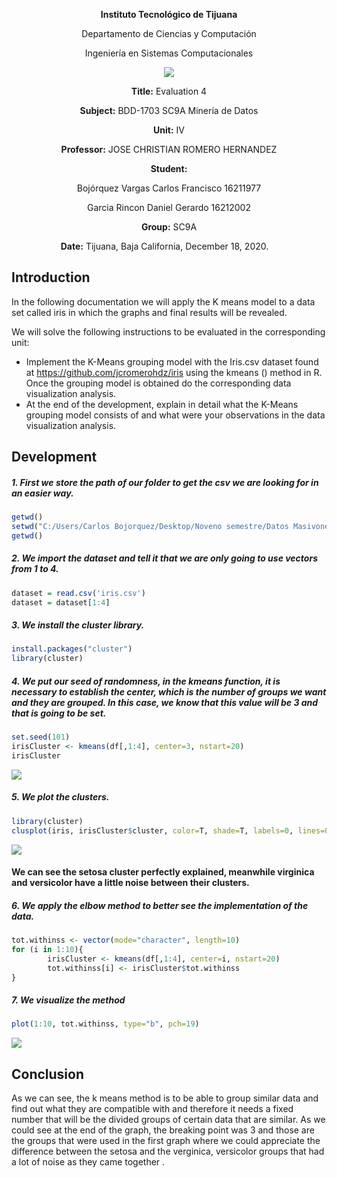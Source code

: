 <div align="center">

**Instituto Tecnológico de Tijuana**

Departamento de Ciencias y Computación

Ingeniería en Sistemas Computacionales
 
 [![](https://upload.wikimedia.org/wikipedia/commons/2/2e/ITT.jpg)](https://upload.wikimedia.org/wikipedia/commons/2/2e/ITT.jpg)

**Title:**
Evaluation 4

**Subject:**
BDD-1703 SC9A Minería de Datos

**Unit:**
 IV

**Professor:**
JOSE CHRISTIAN ROMERO HERNANDEZ

**Student:**

Bojórquez Vargas Carlos Francisco
16211977

Garcia Rincon Daniel Gerardo 
16212002

**Group:**
SC9A

**Date:**
Tijuana, Baja California, December 18, 2020. 
</div>


## Introduction
In the following documentation we will apply the K means model to a data set called iris in which the graphs and final results will be revealed.

We will solve the following instructions to be evaluated in the corresponding unit:
- Implement the K-Means grouping model with the Iris.csv dataset found at https://github.com/jcromerohdz/iris using the kmeans () method in R. Once the grouping model is obtained do the corresponding data visualization analysis.
- At the end of the development, explain in detail what the K-Means grouping model consists of and what were your observations in the data visualization analysis.


## Development

##### 1. First we store the path of our folder to get the csv we are looking for in an easier way.
```r
getwd()
setwd("C:/Users/Carlos Bojorquez/Desktop/Noveno semestre/Datos Masivones/iris-master")
getwd()
```

##### 2. We import the dataset and tell it that we are only going to use vectors from 1 to 4.
```r
dataset = read.csv('iris.csv')
dataset = dataset[1:4]
```

##### 3. We install the cluster library.
```r
install.packages("cluster")
library(cluster)
```

##### 4. We put our seed of randomness, in the kmeans function, it is necessary to establish the center, which is the number of groups we want and they are grouped. In this case, we know that this value will be 3 and that is going to be set.
```r
set.seed(101)
irisCluster <- kmeans(df[,1:4], center=3, nstart=20)
irisCluster
```
![](https://lh3.googleusercontent.com/pw/ACtC-3cmZHHZEWNLP1V3_PF0GIUy_arVt_mUacf_nJ5YELOOsuef_4wQ0gGKd8oEhntu_RlSquqkKo2XUuebg6iL_RAh9C8lJ7nnI0vpMRWOVLHfo3KOtZtDi4CyHbM6pvOnyWu9U5VGOtVd5VQMoaMR03l9=w1475-h762-no?authuser=1)

##### 5. We plot the clusters.
```r
library(cluster)
clusplot(iris, irisCluster$cluster, color=T, shade=T, labels=0, lines=0)
```

![](https://lh3.googleusercontent.com/pw/ACtC-3e2QaKZJfm8ZIWW0CvwwqN5yRp17RaHnT-uzYGkGESzD2ZsCpXiR-fSk7V6X6B_HwHrpOBhCe6ceIIcryAVKvb3RLtCmNpdaZXEzL2p_2DP-6ALcU9_Bep0O83H4tPMerOoZMIhkmcap5Di8lA0YrOP=w1259-h801-no?authuser=1)

#### We can see the setosa cluster perfectly explained, meanwhile virginica and versicolor have a little noise between their clusters.

##### 6. We apply the elbow method to better see the implementation of the data.
```r
tot.withinss <- vector(mode="character", length=10)
for (i in 1:10){
        irisCluster <- kmeans(df[,1:4], center=i, nstart=20)
        tot.withinss[i] <- irisCluster$tot.withinss
}
```

##### 7. We visualize the method
```r
plot(1:10, tot.withinss, type="b", pch=19)
```

![](https://lh3.googleusercontent.com/pw/ACtC-3dvnQbTtm6nxLtFWbdsyNojZ5kxk90WJBjRpN3wEwOjirzQH6jZMSMNt0iQ3s-xrk5PZINd0MoUu3Nw9wMMlD9q4ZD5Pwao1m_vs6mvLu8PWnPz9cH9PUZnaCyRW4hBlVKXQ3tjUtY65OSmYx9xfdbG=w1104-h518-no?authuser=1)

## Conclusion
As we can see, the k means method is to be able to group similar data and find out what they are compatible with and therefore it needs a fixed number that will be the divided groups of certain data that are similar. As we could see at the end of the graph, the breaking point was 3 and those are the groups that were used in the first graph where we could appreciate the difference between the setosa and the verginica, versicolor groups that had a lot of noise as they came together .
